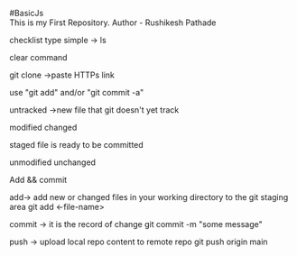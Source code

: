 #BasicJs
<br>
This is my First Repository.
Author - Rushikesh Pathade

checklist type simple -> ls

clear command

git clone ->paste HTTPs link

use "git add" and/or "git commit -a"

untracked 
->new file that git doesn't yet track

modified
changed


staged
file is ready to be committed

unmodified
unchanged



Add && commit

add-> add new or changed files in your working directory to the git staging area
git  add <-file-name>

commit  -> it is the record of change
git commit -m "some message"


push -> upload local repo content to remote repo
git push origin main
